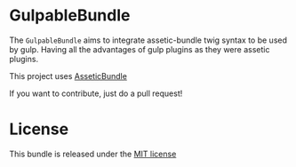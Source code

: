 GulpableBundle
=============

The `GulpableBundle` aims to integrate assetic-bundle twig syntax to be used by gulp. Having all
the advantages of gulp plugins as they were assetic plugins.

This project uses [AsseticBundle](https://github.com/symfony/assetic-bundle)

If you want to contribute, just do a pull request!

License
=======

This bundle is released under the [MIT license](LICENSE)
